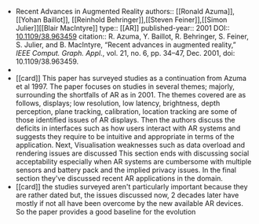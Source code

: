 - Recent Advances in Augmented Reality
  authors:: [[Ronald Azuma]], [[Yohan Baillot]], [[Reinhold Behringer]],[[Steven Feiner]],[[Simon Julier]][[Blair MacIntyre]]
  type:: [[AR]] 
  published-year:: 2001
  DOI:: [10.1109/38.963459](https://doi.org/10.1109/38.963459) 
  citation:: R. Azuma, Y. Baillot, R. Behringer, S. Feiner, S. Julier, and B. MacIntyre, “Recent advances in augmented reality,” *IEEE Comput. Graph. Appl.*, vol. 21, no. 6, pp. 34–47, Dec. 2001, doi: 10.1109/38.963459.
-
- [[card]] This paper has surveyed studies as a continuation from Azuma et al 1997. The paper focuses on studies in several themes; majorly, surrounding the shortfalls of AR as in 2001. The themes covered are as follows, displays; low resolution, low latency, brightness, depth perception, plane tracking, calibration, location tracking are some of those identified issues of AR displays. 
  Then the authors discuss the deficits in interfaces such as how users interact with AR systems and suggests they require to be intuitive and appropriate in terms of the application.
  Next, Visualisation weaknesses such as data overload and rendering issues are discussed
  This section ends with discussing social acceptability especially when AR systems are cumbersome with multiple sensors and battery pack and the implied privacy issues.
  In the final section they've discussed recent AR applications in the domain.
- [[card]] the studies surveyed aren't particularly important because they are rather dated but, the issues discussed now, 2 decades later have mostly if not all have been overcome by the new available AR devices. So the paper provides a good baseline for the evolution